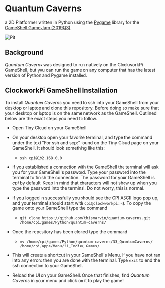 # Quantum Caverns

a 2D Platformer written in Python using the [Pygame](https://www.pygame.org/wiki/about) library for the [GameShell Game Jam (2019Q3)](https://itch.io/jam/gameshell-19q3)

![Pit](https://user-images.githubusercontent.com/43303199/64929300-2aafe380-d7ea-11e9-9a03-0344f46cb294.gif)

## Background

*Quantum Caverns* was designed to run natively on the ClockworkPi GameShell, but you can run the game on any computer that has the latest version of Python and Pygame installed.

## ClockworkPi GameShell Installation

To install *Quantum Caverns* you need to ssh into your GameShell from your desktop or laptop and clone this repository. Before doing so make sure that your desktop or laptop is on the same network as the GameShell. Outlined below are the exact steps you need to follow.

- Open Tiny Cloud on your GameShell

- On your desktop open your favorite terminal, and type the command under the text "For ssh and scp:" found on the Tiny Cloud page on your GameShell. It should look something like this:

  - `ssh cpi@192.168.0.0`

- If you established a connection with the GameShell the terminal will ask you for your GameShell's password. Type your password into the terminal to finish the connection. The password for your GameShell is *cpi* by default. Keep in mind that characters will not show up when you type the password into the terminal. Do not worry, this is normal.

- If you logged in successfully you should see the CPI ASCII logo pop up, and your terminal should start with `cpi@clockworkpi:-$`. To copy the game onto your GameShell type the command

  - `git clone https://github.com/thismarvin/quantum-caverns.git /home/cpi/games/Python/quantum-caverns/`

- Once the repository has been cloned type the command

  - `mv /home/cpi/games/Python/quantum-caverns/33_QuantumCaverns/ /home/cpi/apps/Menu/21_Indie\ Games/`

- This will create a shortcut in your GameShell's Menu. If you have not ran into any errors then you are done with the terminal. Type `exit` to end the ssh connection to your GameShell.

- Reload the UI on your GameShell. Once that finishes, find *Quantum Caverns* in your menu and click on it to play the game!
